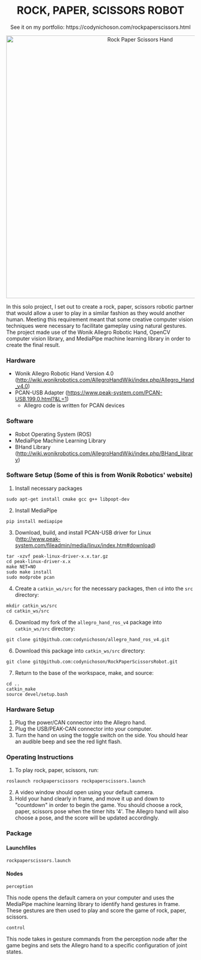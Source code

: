 <h1 align="center">ROCK, PAPER, SCISSORS ROBOT</h1>
<p align="center">
  See it on my portfolio: https://codynichoson.com/rockpaperscissors.html
</p>
  
<p align="center">
  <img src="https://user-images.githubusercontent.com/62906322/158316359-afae747c-502e-4fc8-93f2-b7ab63d12bdf.png" alt="Rock Paper Scissors Hand" width="700"/>
</p>

In this solo project, I set out to create a rock, paper, scissors robotic partner that would allow a user to play in a similar fashion as they would another human. Meeting this requirement meant that some creative computer vision techniques were necessary to facilitate gameplay using natural gestures. The project made use of the Wonik Allegro Robotic Hand, OpenCV computer vision library, and MediaPipe machine learning library in order to create the final result.

### Hardware
* Wonik Allegro Robotic Hand Version 4.0 (http://wiki.wonikrobotics.com/AllegroHandWiki/index.php/Allegro_Hand_v4.0)
* PCAN-USB Adapter (https://www.peak-system.com/PCAN-USB.199.0.html?&L=1)
  * Allegro code is written for PCAN devices 

### Software
* Robot Operating System (ROS)
* MediaPipe Machine Learning Library
* BHand Library (http://wiki.wonikrobotics.com/AllegroHandWiki/index.php/BHand_library)

### Software Setup (Some of this is from Wonik Robotics' website)
1. Install necessary packages
```
sudo apt-get install cmake gcc g++ libpopt-dev
```
2. Install MediaPipe
```
pip install mediapipe
```
3. Download, build, and install PCAN-USB driver for Linux (http://www.peak-system.com/fileadmin/media/linux/index.htm#download)
```
tar -xzvf peak-linux-driver-x.x.tar.gz
cd peak-linux-driver-x.x
make NET=NO
sudo make install
sudo modprobe pcan
```
4. Create a `catkin_ws/src` for the necessary packages, then `cd` into the `src` directory:
```
mkdir catkin_ws/src
cd catkin_ws/src
```
6. Download my fork of the `allegro_hand_ros_v4` package into `catkin_ws/src` directory:
```
git clone git@github.com:codynichoson/allegro_hand_ros_v4.git
```
6. Download this package into `catkin_ws/src` directory:
```
git clone git@github.com:codynichoson/RockPaperScissorsRobot.git
```
7. Return to the base of the workspace, make, and source:
```
cd ..
catkin_make
source devel/setup.bash
```

### Hardware Setup
1. Plug the power/CAN connector into the Allegro hand.
2. Plug the USB/PEAK-CAN connector into your computer.
3. Turn the hand on using the toggle switch on the side. You should hear an audible beep and see the red light flash.

### Operating Instructions
1. To play rock, paper, scissors, run:
```
roslaunch rockpaperscissors rockpaperscissors.launch
```
2. A video window should open using your default camera.
3. Hold your hand clearly in frame, and move it up and down to "countdown" in order to begin the game. You should choose a rock, paper, scissors pose when the timer hits '4'. The Allegro hand will also choose a pose, and the score will be updated accordingly.

### Package
#### Launchfiles
`rockpaperscissors.launch`
#### Nodes
`perception`

This node opens the default camera on your computer and uses the MediaPipe machine learning library to identify hand gestures in frame. These gestures are then used to play and score the game of rock, paper, scissors.

`control`

This node takes in gesture commands from the perception node after the game begins and sets the Allegro hand to a specific configuration of joint states.
